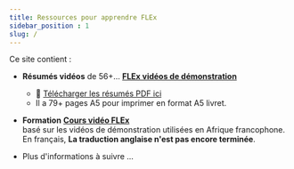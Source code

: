 ```yaml
---
title: Ressources pour apprendre FLEx
sidebar_position : 1
slug: /
---
```

Ce site contient :
- **Résumés vidéos** de 56+... 
[**FLEx vidéos de démonstration**](Video-summaries/00-Index-of-Demo-Movies.md)
   - :book: [Télécharger les résumés  PDF ici](pathname:///img/FLEx-vidsum-a5-fr.pdf)  
   - Il a 79+ pages A5 pour imprimer en format A5 livret.

- **Formation** [**Cours vidéo FLEx**](Training/FLEx-video-course-2017.md)  
    basé sur les vidéos de démonstration utilisées en Afrique francophone. En français, **La traduction anglaise n'est pas encore terminée**.

- Plus d'informations à suivre ...